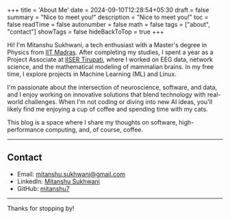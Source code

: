 +++
title = 'About Me'
date = 2024-09-10T12:28:54+05:30
draft = false
summary = "Nice to meet you!"
description = "Nice to meet you!"
toc = false
readTime = false
autonumber = false
math = false
tags = ["about", "contact"]
showTags = false
hideBackToTop = true
+++

Hi! I'm Mitanshu Sukhwani, a tech enthusiast with a Master's degree in Physics from [IIT Madras](https://www.iitm.ac.in/). After completing my studies, I spent a year as a Project Associate at [IISER Tirupati](https://www.iisertirupati.ac.in/), where I worked on EEG data, network science, and the mathematical modeling of mammalian brains. In my free time, I explore projects in Machine Learning (ML) and Linux.

I'm passionate about the intersection of neuroscience, software, and data, and I enjoy working on innovative solutions that blend technology with real-world challenges. When I'm not coding or diving into new AI ideas, you'll likely find me enjoying a cup of coffee and spending time with my cats.

This blog is a space where I share my thoughts on software, high-performance computing, and, of course, coffee.

---

## Contact

- Email: [mitanshu.sukhwani@gmail.com](mailto:mitanshu.sukhwani@gmail.com)
- LinkedIn: [Mitanshu Sukhwani](https://linkedin.com/in/mitanshusukhwani)
- GitHub: [mitanshu7](https://github.com/mitanshu7)

---

Thanks for stopping by!
